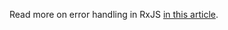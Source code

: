 Read more on error handling in RxJS [in this article](https://medium.com/@kddsky/error-handling-in-rxjs-bac0f96a7def).